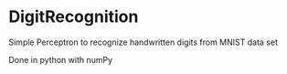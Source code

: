 # DigitRecognition
Simple Perceptron to recognize handwritten digits from MNIST data set

Done in python with numPy

